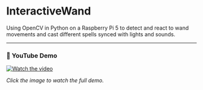 # InteractiveWand
Using OpenCV in Python on a Raspberry Pi 5 to detect and react to wand movements and cast different spells synced with lights and sounds. 

---

### 🎥 YouTube Demo
[![Watch the video](https://img.youtube.com/vi/IFpQFHPK7W4/0.jpg)](https://www.youtube.com/watch?v=IFpQFHPK7W4&t=2s)

*Click the image to watch the full demo.*
